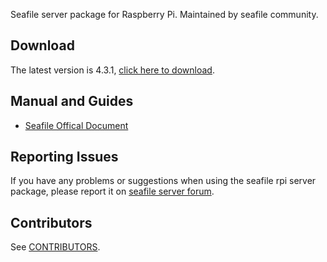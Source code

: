 Seafile server package for Raspberry Pi. Maintained by seafile community.

## Download

The latest version is 4.3.1, [click here to download](https://github.com/haiwen/seafile-rpi/releases/download/v4.3.1/seafile-server_4.3.1_pi.tar.gz).

## Manual and Guides

- [Seafile Offical Document](http://manual.seafile.com/deploy/using_sqlite.html)

## Reporting Issues

If you have any problems or suggestions when using the seafile rpi server package, please report it on [seafile server forum](https://forum.seafile-server.org/).

## Contributors

See [CONTRIBUTORS](CONTRIBUTORS).
